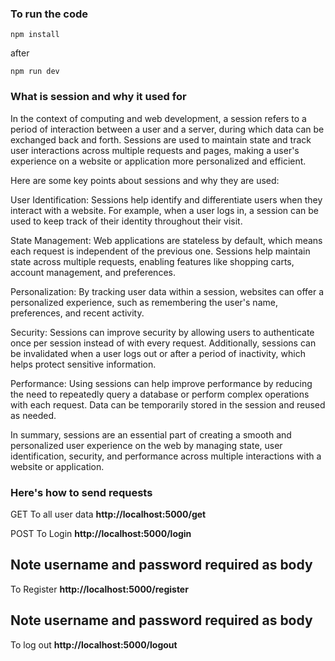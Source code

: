 ### To run the code
```
npm install
```
after
```
npm run dev
```

### What is session and why it used for

In the context of computing and web development, a session refers to a period of interaction between a user and a server, during which data can be exchanged back and forth. Sessions are used to maintain state and track user interactions across multiple requests and pages, making a user's experience on a website or application more personalized and efficient.

Here are some key points about sessions and why they are used:

User Identification: Sessions help identify and differentiate users when they interact with a website. For example, when a user logs in, a session can be used to keep track of their identity throughout their visit.

State Management: Web applications are stateless by default, which means each request is independent of the previous one. Sessions help maintain state across multiple requests, enabling features like shopping carts, account management, and preferences.

Personalization: By tracking user data within a session, websites can offer a personalized experience, such as remembering the user's name, preferences, and recent activity.

Security: Sessions can improve security by allowing users to authenticate once per session instead of with every request. Additionally, sessions can be invalidated when a user logs out or after a period of inactivity, which helps protect sensitive information.

Performance: Using sessions can help improve performance by reducing the need to repeatedly query a database or perform complex operations with each request. Data can be temporarily stored in the session and reused as needed.

In summary, sessions are an essential part of creating a smooth and personalized user experience on the web by managing state, user identification, security, and performance across multiple interactions with a website or application.


### Here's how to send requests

GET
To all user data **http://localhost:5000/get**

POST
To Login **http://localhost:5000/login** 
## Note username and password required as body

To Register **http://localhost:5000/register** 
## Note username and password required as body

To log out  **http://localhost:5000/logout**




